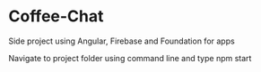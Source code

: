 # Coffee-Chat
Side project using Angular, Firebase and Foundation for apps

Navigate to project folder using command line and type npm start
